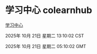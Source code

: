 # 学习中心 colearnhub
[学习中心](http://59.174.9.160:56308/colearnhub/)

2025年 10月 21日 星期二 13:10:02 CST

2025年 10月 21日 星期二 05:10:02 GMT
